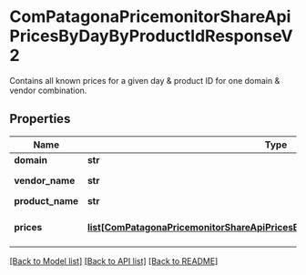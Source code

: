 # ComPatagonaPricemonitorShareApiPricesByDayByProductIdResponseV2

Contains all known prices for a given day & product ID for one domain & vendor combination.
## Properties
Name | Type | Description | Notes
------------ | ------------- | ------------- | -------------
**domain** | **str** | The domain these prices were found on | 
**vendor_name** | **str** | The name of the vendor these prices were found for | 
**product_name** | **str** | The name of the product the vendor is using | 
**prices** | [**list[ComPatagonaPricemonitorShareApiPricesByDayByProductIdResponseV2Prices]**](ComPatagonaPricemonitorShareApiPricesByDayByProductIdResponseV2Prices.md) | A list of &#x60;PricesByDayByProductIdResponsePricePointV2&#x60; elements containing the prices | 

[[Back to Model list]](../README.md#documentation-for-models) [[Back to API list]](../README.md#documentation-for-api-endpoints) [[Back to README]](../README.md)


